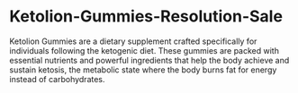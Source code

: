 # Ketolion-Gummies-Resolution-Sale
Ketolion Gummies are a dietary supplement crafted specifically for individuals following the ketogenic diet. These gummies are packed with essential nutrients and powerful ingredients that help the body achieve and sustain ketosis, the metabolic state where the body burns fat for energy instead of carbohydrates.

